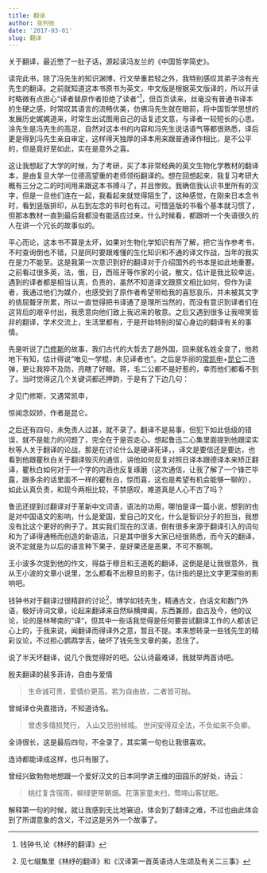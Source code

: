 ```yaml
---
title: 翻译
author: 张列弛
date: '2017-03-01'
slug: 翻译
---
```


关于翻译，最近憋了一肚子话，源起读冯友兰的《中国哲学简史》。

读完此书，除了冯先生的知识渊博，行文举重若轻之外，我特别感叹其弟子涂有光先生的翻译。之前就知道这本书原书为英文，中文版是根据英文版译的，所以开读时略微有点担心“译者替原作者拒绝了读者”[^1]，但百页读来，丝毫没有普通书译本的生硬之感，时常叹其语言的流畅优美，仿佛冯先生就在眼前，将中国哲学思想的发展历史娓娓道来，时常生出试图用自己的话复述文意，与译者一较短长的心思。涂先生是冯先生的高足，自然对这本书的内容和冯先生说话语气等都很熟悉，译后更是得到冯先生亲自审定，这样得天独厚的译本用来跟普通译作相比，是不公平的，但是竟好至如此，实在是意外之喜。

这让我想起了大学的时候，为了考研，买了本非常经典的英文生物化学教材的翻译本，是由复旦大学一位德高望重的老师领衔翻译的。想在回想起来，我复习考研大概有三分之二的时间用来跟这本书搏斗了，并且惨败。我确信我认识书里所有的汉字，但是一旦他们连在一起，我看起来就觉得陌生了，这种感觉，在刚来日本念书时，看到竖版排印，从右到左念的书时也有过。可惜竖版的书看个基本就习惯了，但那本教材一直到最后我都没有能适应过来，什么时候看，都跟听一个失语很久的人在讲一个冗长的故事似的。

平心而论，这本书不算是太坏，如果对生物化学知识有所了解，把它当作参考书，不时查询倒也不错，只是同时要跟难懂的生化知识和不通的译文作战，当年的我实在是力不能至。这是我第一次意识到好的翻译对于介绍国外的书本是如此地重要。之前看过很多英，法，俄，日，西班牙等作家的小说，散文，估计是我比较幸运，遇到的译者都是相当认真，负责的，虽然不知道译文跟原文相比如何，但作为读者，我通过他们为媒介，也感受到了原作者希望带给我的喜怒哀乐，并未被其文字的佶屈聱牙所累，所以一直觉得把书译通了是理所当然的，而没有意识到译者们在这背后的艰辛付出，我愿意向他们致上我迟来的敬意。之后又遇到很多让我啼笑皆非的翻译，学术交流上，生活里都有，于是开始特别的留心身边的翻译有关的事情。

先是听说了[门修斯](http://baike.baidu.com/link?url=h-qiETqPLqOz2GNH-o41iPiLuPNvb_fULS74PH-SUO6oYgQjBEtrxMz4QC1-r9pWb6d1bbUXfZ99b2PlQJlp08dnTlBAGO7_wZuWQZGnMZqp8TNm3lCvnng1sGQG_EI9)的故事，我们古代的大哲去了趟外国，回来就名姓全变了，他若地下有知，估计得说“唯见一学棍，未见译者也”。之后是华丽的[常凯申](http://baike.baidu.com/item/%E5%B8%B8%E5%87%AF%E7%94%B3)+[昆仑](www.chinanews.com/cul/2012/01-11/3598042.shtml)二连弹，更让我猝不及防，亮瞎了好眼。蒋，毛二公都不是好惹的，幸而他们都看不到了。当时觉得这几个关键词都还押韵，于是有了下边几句：

才见门修斯，又遇常凯申，

惊闻念奴娇，作者是昆仑。

之后还有四句，未免责人过甚，就不录了。翻译不是易事，但犯下如此低级的错误，就不是能力的问题了，完全在于是否走心。想起鲁迅二心集里面提到他跟梁实秋等人关于翻译的论战，那是在讨论什么是硬译死译，，译文是要信还是要达，也看到他跟瞿秋白关于翻译毁灭的通信，讲他如何反复对照日译本跟德译本来矫正翻译，瞿秋白如何对于一个字的内涵也反复琢磨（这次通信，让我了解了一个锋芒毕露，跟多余的话里面不一样的瞿秋白，惊而喜，这也是希望有机会能够一聊的），如此认真负责，和现今两相比较，不禁感叹，难道真是人心不古了吗？

鲁迅还提到过翻译对于革新中文词语，语法的功用，哪怕是译一篇小说，想到的也是对中国语文的影响，什么是爱国，爱自己的文化，什么是智识分子的担当，我想没有比这个更好的例子了。其实我们现在的汉语，倒有很多来源于翻译引入的词句和为了译得通畅而创造的新语法，只是其中很多大家已经很熟悉，而今天的翻译，说不定就是为以后的语言种下果子，是好果还是恶果，不可不察啊。

王小波多次提到他的作文，得益于穆旦和王道乾的翻译，这倒是是让我很意外，我从王小波的文章小说里，怎么都看不出穆旦的影子，估计指的是比文字更深些的影响吧。

钱钟书对于翻译过很精辟的讨论[^2]，博学如钱先生，精通古文，白话文和数门外语，极好诗词文章，论起来翻译来自然纵横捭阖，东西兼顾，由古及今，他的议论，论的是林琴南的“译“，但其中一些话我觉得是任何要尝试翻译工作的人都该记心上的，于我来说，闻翻译而得译外之意，暂且不提。本来想转录一些钱先生的精彩议论，不过担心鹦鹉学舌，破坏了钱先生文章的美，忍住了。

说了半天坏翻译，说几个我觉得好的吧。公认诗最难译，我就举两首诗吧。

殷夫翻译的裴多菲诗，自由与爱情  

> 生命诚可贵，爱情价更高。若为自由故，二者皆可抛。

曾缄译仓央嘉措诗，不知道诗名。

> 曾虑多情损梵行， 入山又恐别倾城。 世间安得双全法，不负如来不负卿。 

全诗很长，这是最后四句，不全录了，其实第一句也让我很喜欢。

连诗都能译成这样，也只有服了。

曾经兴致勃勃地想跟一个爱好汉文的日本同学讲王维的田园乐的好处，诗云：

> 桃红复含宿雨，柳绿更带朝烟。花落家童未扫，莺啼山客犹眠。

解释第一句的时候，就让我感到无比地窘迫，体会到了翻译之难，不过也由此体会到了所谓意象的含义，不过这是另外一个故事了。


[^1]:钱钟书,论《林纾的翻译》
[^2]:见七缀集里《林纾的翻译》和《汉译第一首英语诗人生颂及有关二三事》









